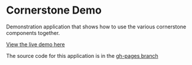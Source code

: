 Cornerstone Demo
================

Demonstration application that shows how to use the various cornerstone components together.  

[View the live demo here](http://chafey.github.io/cornerstoneDemo/)


The source code for this application is in the [gh-pages branch](https://github.com/chafey/cornerstoneDemo/tree/gh-pages)




 
